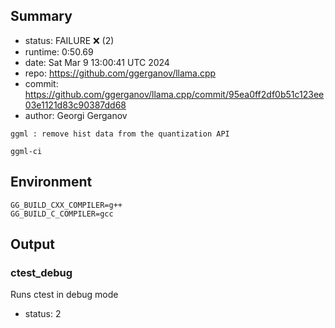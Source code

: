 ## Summary

- status:  FAILURE ❌ (2)
- runtime: 0:50.69
- date:    Sat Mar  9 13:00:41 UTC 2024
- repo:    https://github.com/ggerganov/llama.cpp
- commit:  https://github.com/ggerganov/llama.cpp/commit/95ea0ff2df0b51c123ee03e1121d83c90387dd68
- author:  Georgi Gerganov
```
ggml : remove hist data from the quantization API

ggml-ci
```

## Environment

```
GG_BUILD_CXX_COMPILER=g++
GG_BUILD_C_COMPILER=gcc
```

## Output

### ctest_debug

Runs ctest in debug mode
- status: 2
```

```

